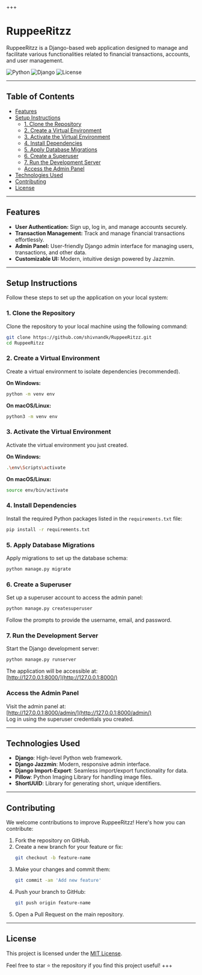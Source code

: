 +++
# RuppeeRitzz

RuppeeRitzz is a Django-based web application designed to manage and facilitate various functionalities related to financial transactions, accounts, and user management.

![Python](https://img.shields.io/badge/Python-3.x-blue)
![Django](https://img.shields.io/badge/Django-4.x-green)
![License](https://img.shields.io/badge/License-MIT-brightgreen)

---

## Table of Contents
- [Features](#features)
- [Setup Instructions](#setup-instructions)
  - [1. Clone the Repository](#1-clone-the-repository)
  - [2. Create a Virtual Environment](#2-create-a-virtual-environment)
  - [3. Activate the Virtual Environment](#3-activate-the-virtual-environment)
  - [4. Install Dependencies](#4-install-dependencies)
  - [5. Apply Database Migrations](#5-apply-database-migrations)
  - [6. Create a Superuser](#6-create-a-superuser)
  - [7. Run the Development Server](#7-run-the-development-server)
  - [Access the Admin Panel](#access-the-admin-panel)
- [Technologies Used](#technologies-used)
- [Contributing](#contributing)
- [License](#license)

---

## Features

- **User Authentication:** Sign up, log in, and manage accounts securely.
- **Transaction Management:** Track and manage financial transactions effortlessly.
- **Admin Panel:** User-friendly Django admin interface for managing users, transactions, and other data.
- **Customizable UI:** Modern, intuitive design powered by Jazzmin.

---

## Setup Instructions

Follow these steps to set up the application on your local system:

### 1. Clone the Repository
Clone the repository to your local machine using the following command:

```bash
git clone https://github.com/shivnandk/RuppeeRitzz.git
cd RuppeeRitzz
```

### 2. Create a Virtual Environment
Create a virtual environment to isolate dependencies (recommended).

**On Windows:**
```bash
python -m venv env
```

**On macOS/Linux:**
```bash
python3 -m venv env
```

### 3. Activate the Virtual Environment
Activate the virtual environment you just created.

**On Windows:**
```bash
.\env\Scripts\activate
```

**On macOS/Linux:**
```bash
source env/bin/activate
```

### 4. Install Dependencies
Install the required Python packages listed in the `requirements.txt` file:

```bash
pip install -r requirements.txt
```

### 5. Apply Database Migrations
Apply migrations to set up the database schema:

```bash
python manage.py migrate
```

### 6. Create a Superuser
Set up a superuser account to access the admin panel:

```bash
python manage.py createsuperuser
```

Follow the prompts to provide the username, email, and password.

### 7. Run the Development Server
Start the Django development server:

```bash
python manage.py runserver
```

The application will be accessible at:  
[http://127.0.0.1:8000/](http://127.0.0.1:8000/)

### Access the Admin Panel
Visit the admin panel at:  
[http://127.0.0.1:8000/admin/](http://127.0.0.1:8000/admin/)  
Log in using the superuser credentials you created.

---

## Technologies Used

- **Django**: High-level Python web framework.
- **Django Jazzmin**: Modern, responsive admin interface.
- **Django Import-Export**: Seamless import/export functionality for data.
- **Pillow**: Python Imaging Library for handling image files.
- **ShortUUID**: Library for generating short, unique identifiers.

---

## Contributing

We welcome contributions to improve RuppeeRitzz! Here's how you can contribute:

1. Fork the repository on GitHub.
2. Create a new branch for your feature or fix:
   ```bash
   git checkout -b feature-name
   ```
3. Make your changes and commit them:
   ```bash
   git commit -am 'Add new feature'
   ```
4. Push your branch to GitHub:
   ```bash
   git push origin feature-name
   ```
5. Open a Pull Request on the main repository.

---

## License

This project is licensed under the [MIT License](LICENSE).

Feel free to star ⭐ the repository if you find this project useful!
+++
